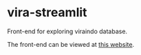 # vira-streamlit
Front-end for exploring viraindo database.

The front-end can be viewed at [this website](https://vira-viewer.streamlit.app/).
